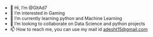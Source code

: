 - 👋 Hi, I’m @GitAd7
- 👀 I’m interested in Gaming 
- 🌱 I’m currently learning python and Machine Learning
- 💞️ I’m looking to collaborate on Data Science and python projects
- 📫 How to reach me, you can use my mail id adesht15@gmail.com

<!---
GitAd7/GitAd7 is a ✨ special ✨ repository because its `KNOWME.md` (this file) appears on your GitHub profile.
You can click the Preview link to take a look at your changes.
--->
